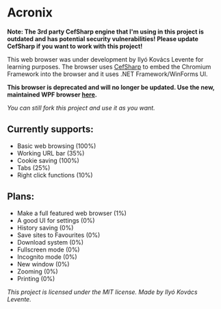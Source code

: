 # Acronix

**Note: The 3rd party CefSharp engine that I'm using in this project is outdated and has potential security vulnerabilities! Please update CefSharp if you want to work with this project!**

This web browser was under development by Ilyó Kovács Levente for learning purposes. The browser uses [CefSharp](http://https://github.com/cefsharp/CefSharp/ "CefSharp") to embed the Chromium Framework into the browser and it uses .NET Framework/WinForms UI.

**This browser is deprecated and will no longer be updated. Use the new, maintained WPF browser [here](https://github.com/iklevente/Sharpy "here").**

*You can still fork this project and use it as you want.*

## Currently supports:
- Basic web browsing (100%)
- Working URL bar (35%)
- Cookie saving (100%)
- Tabs (25%)
- Right click functions (10%)

## Plans:
- Make a full featured web browser (1%)
- A good UI for settings (0%)
- History saving (0%)
- Save sites to Favourites (0%)
- Download system (0%)
- Fullscreen mode (0%)
- Incognito mode (0%)
- New window (0%)
- Zooming (0%)
- Printing (0%)


*This project is licensed under the MIT license. Made by Ilyó Kovács Levente.*

